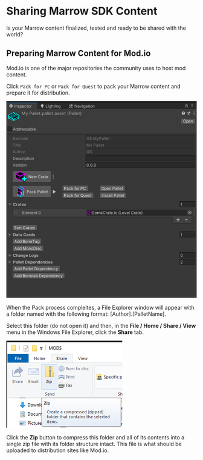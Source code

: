 # Sharing Marrow SDK Content

Is your Marrow content finalized, tested and ready to be shared with the world?

## Preparing Marrow Content for Mod.io

Mod.io is one of the major repositories the community uses to host mod content.

Click `Pack for PC` or `Pack for Quest` to pack your Marrow content and prepare it for distribution. 

![packpallet](./Images/BuildPallet/pack_pallet_inspector.png)

When the Pack process compleltes, a File Explorer window will appear with a folder named with the following format:  [Author].[PalletName].  

Select this folder (do not open it) and then, in the **File / Home / Share / View** menu in the Windows File Explorer, click the **Share** tab.

![packpallet](./Images/BuildPallet/mod_share_zip.png)


Click the **Zip** button to compress this folder and all of its contents into a single zip file with its folder structure intact.  This file is what should be uploaded to distribution sites like Mod.io.
